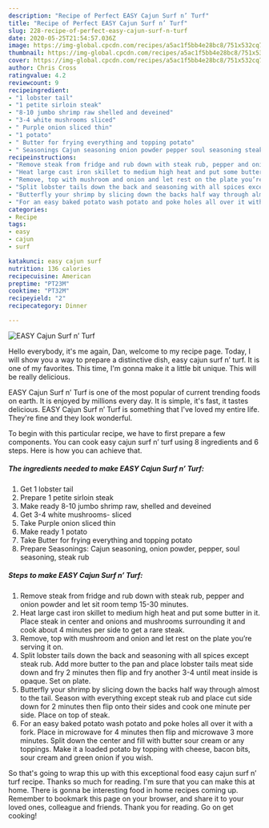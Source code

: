 ```yaml
---
description: "Recipe of Perfect EASY Cajun Surf n’ Turf"
title: "Recipe of Perfect EASY Cajun Surf n’ Turf"
slug: 228-recipe-of-perfect-easy-cajun-surf-n-turf
date: 2020-05-25T21:54:57.036Z
image: https://img-global.cpcdn.com/recipes/a5ac1f5bb4e28bc8/751x532cq70/easy-cajun-surf-n-turf-recipe-main-photo.jpg
thumbnail: https://img-global.cpcdn.com/recipes/a5ac1f5bb4e28bc8/751x532cq70/easy-cajun-surf-n-turf-recipe-main-photo.jpg
cover: https://img-global.cpcdn.com/recipes/a5ac1f5bb4e28bc8/751x532cq70/easy-cajun-surf-n-turf-recipe-main-photo.jpg
author: Chris Cross
ratingvalue: 4.2
reviewcount: 9
recipeingredient:
- "1 lobster tail"
- "1 petite sirloin steak"
- "8-10 jumbo shrimp raw shelled and deveined"
- "3-4 white mushrooms sliced"
- " Purple onion sliced thin"
- "1 potato"
- " Butter for frying everything and topping potato"
- " Seasonings Cajun seasoning onion powder pepper soul seasoning steak rub"
recipeinstructions:
- "Remove steak from fridge and rub down with steak rub, pepper and onion powder and let sit room temp 15-30 minutes."
- "Heat large cast iron skillet to medium high heat and put some butter in it. Place steak in center and onions and mushrooms surrounding it and cook about 4 minutes per side to get a rare steak."
- "Remove, top with mushroom and onion and let rest on the plate you’re serving it on."
- "Split lobster tails down the back and seasoning with all spices except steak rub. Add more butter to the pan and place lobster tails meat side down and fry 2 minutes then flip and fry another 3-4 until meat inside is opaque. Set on plate."
- "Butterfly your shrimp by slicing down the backs half way through almost to the tail. Season with everything except steak rub and place cut side down for 2 minutes then flip onto their sides and cook one minute per side. Place on top of steak."
- "For an easy baked potato wash potato and poke holes all over it with a fork. Place in microwave for 4 minutes then flip and microwave 3 more minutes. Split down the center and fill with butter sour cream or any toppings. Make it a loaded potato by topping with cheese, bacon bits, sour cream and green onion if you wish."
categories:
- Recipe
tags:
- easy
- cajun
- surf

katakunci: easy cajun surf 
nutrition: 136 calories
recipecuisine: American
preptime: "PT23M"
cooktime: "PT32M"
recipeyield: "2"
recipecategory: Dinner

---
```



![EASY Cajun Surf n’ Turf](https://img-global.cpcdn.com/recipes/a5ac1f5bb4e28bc8/751x532cq70/easy-cajun-surf-n-turf-recipe-main-photo.jpg)

Hello everybody, it's me again, Dan, welcome to my recipe page. Today, I will show you a way to prepare a distinctive dish, easy cajun surf n’ turf. It is one of my favorites. This time, I'm gonna make it a little bit unique. This will be really delicious.

EASY Cajun Surf n’ Turf is one of the most popular of current trending foods on earth. It is enjoyed by millions every day. It is simple, it's fast, it tastes delicious. EASY Cajun Surf n’ Turf is something that I've loved my entire life. They're fine and they look wonderful.




To begin with this particular recipe, we have to first prepare a few components. You can cook easy cajun surf n’ turf using 8 ingredients and 6 steps. Here is how you can achieve that.

<!--inarticleads1-->

##### The ingredients needed to make EASY Cajun Surf n’ Turf:

1. Get 1 lobster tail
1. Prepare 1 petite sirloin steak
1. Make ready 8-10 jumbo shrimp raw, shelled and deveined
1. Get 3-4 white mushrooms- sliced
1. Take  Purple onion sliced thin
1. Make ready 1 potato
1. Take  Butter for frying everything and topping potato
1. Prepare  Seasonings: Cajun seasoning, onion powder, pepper, soul seasoning, steak rub




<!--inarticleads2-->

##### Steps to make EASY Cajun Surf n’ Turf:

1. Remove steak from fridge and rub down with steak rub, pepper and onion powder and let sit room temp 15-30 minutes.
1. Heat large cast iron skillet to medium high heat and put some butter in it. Place steak in center and onions and mushrooms surrounding it and cook about 4 minutes per side to get a rare steak.
1. Remove, top with mushroom and onion and let rest on the plate you’re serving it on.
1. Split lobster tails down the back and seasoning with all spices except steak rub. Add more butter to the pan and place lobster tails meat side down and fry 2 minutes then flip and fry another 3-4 until meat inside is opaque. Set on plate.
1. Butterfly your shrimp by slicing down the backs half way through almost to the tail. Season with everything except steak rub and place cut side down for 2 minutes then flip onto their sides and cook one minute per side. Place on top of steak.
1. For an easy baked potato wash potato and poke holes all over it with a fork. Place in microwave for 4 minutes then flip and microwave 3 more minutes. Split down the center and fill with butter sour cream or any toppings. Make it a loaded potato by topping with cheese, bacon bits, sour cream and green onion if you wish.




So that's going to wrap this up with this exceptional food easy cajun surf n’ turf recipe. Thanks so much for reading. I'm sure that you can make this at home. There is gonna be interesting food in home recipes coming up. Remember to bookmark this page on your browser, and share it to your loved ones, colleague and friends. Thank you for reading. Go on get cooking!
